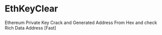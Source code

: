 # EthKeyClear
Ethereum Private Key Crack and Generated Address From Hex and check Rich Data Address [Fast]
